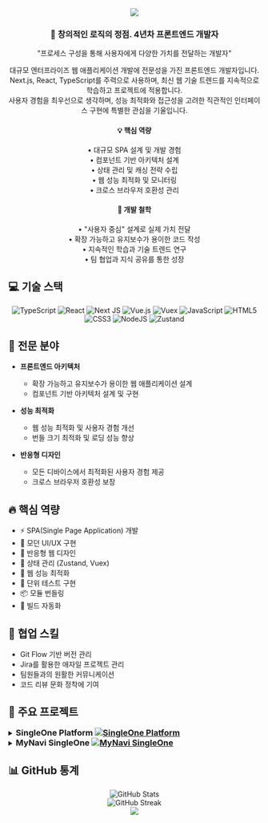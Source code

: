 <div align="center">
  <img src="https://capsule-render.vercel.app/api?type=waving&color=gradient&height=200&section=header&text=프론트엔드%20개발자&fontSize=70" />
</div>

<div align="center">
  <h3>🚀 창의적인 로직의 정점. 4년차 프론트엔드 개발자</h3>
</div>

<div align="center">
  <p>
    "프로세스 구성을 통해 사용자에게 다양한 가치를 전달하는 개발자"
  </p>
</div>

<div align="center">
  <p align="center">
    대규모 엔터프라이즈 웹 애플리케이션 개발에 전문성을 가진 프론트엔드 개발자입니다.<br/>
    Next.js, React, TypeScript를 주력으로 사용하며, 최신 웹 기술 트렌드를 지속적으로 학습하고 프로젝트에 적용합니다.<br/>
    사용자 경험을 최우선으로 생각하며, 성능 최적화와 접근성을 고려한 직관적인 인터페이스 구현에 특별한 관심을 기울입니다.
  </p>
</div>

<div align="center">
  <h4>💡 핵심 역량</h4>
  <p>
    • 대규모 SPA 설계 및 개발 경험<br/>
    • 컴포넌트 기반 아키텍처 설계<br/>
    • 상태 관리 및 캐싱 전략 수립<br/>
    • 웹 성능 최적화 및 모니터링<br/>
    • 크로스 브라우저 호환성 관리
  </p>
</div>

<div align="center">
  <h4>🎯 개발 철학</h4>
  <p>
    • "사용자 중심" 설계로 실제 가치 전달<br/>
    • 확장 가능하고 유지보수가 용이한 코드 작성<br/>
    • 지속적인 학습과 기술 트렌드 연구<br/>
    • 팀 협업과 지식 공유를 통한 성장
  </p>
</div>

## 💻 기술 스택

<div align="center">
  
![TypeScript](https://img.shields.io/badge/typescript-%23007ACC.svg?style=for-the-badge&logo=typescript&logoColor=white)
![React](https://img.shields.io/badge/react-%2320232a.svg?style=for-the-badge&logo=react&logoColor=%2361DAFB)
![Next JS](https://img.shields.io/badge/Next-black?style=for-the-badge&logo=next.js&logoColor=white)
![Vue.js](https://img.shields.io/badge/vuejs-%2335495e.svg?style=for-the-badge&logo=vuedotjs&logoColor=%234FC08D)
![Vuex](https://img.shields.io/badge/Vuex-35495E?style=for-the-badge&logo=vue.js&logoColor=4FC08D)
![JavaScript](https://img.shields.io/badge/javascript-%23323330.svg?style=for-the-badge&logo=javascript&logoColor=%23F7DF1E)
![HTML5](https://img.shields.io/badge/html5-%23E34F26.svg?style=for-the-badge&logo=html5&logoColor=white)
![CSS3](https://img.shields.io/badge/css3-%231572B6.svg?style=for-the-badge&logo=css3&logoColor=white)
![NodeJS](https://img.shields.io/badge/node.js-6DA55F?style=for-the-badge&logo=node.js&logoColor=white)
![Zustand](https://img.shields.io/badge/zustand-%2320232a.svg?style=for-the-badge&logo=react&logoColor=%2361DAFB)

</div>

## 🌟 전문 분야

- **프론트엔드 아키텍처**
  - 확장 가능하고 유지보수가 용이한 웹 애플리케이션 설계
  - 컴포넌트 기반 아키텍처 설계 및 구현

- **성능 최적화**
  - 웹 성능 최적화 및 사용자 경험 개선
  - 번들 크기 최적화 및 로딩 성능 향상

- **반응형 디자인**
  - 모든 디바이스에서 최적화된 사용자 경험 제공
  - 크로스 브라우저 호환성 보장

## 🔥 핵심 역량

- ⚡ SPA(Single Page Application) 개발
- 🎨 모던 UI/UX 구현
- 📱 반응형 웹 디자인
- 🔄 상태 관리 (Zustand, Vuex)
- 🚀 웹 성능 최적화
- 🧪 단위 테스트 구현
- 📦 모듈 번들링
- 🔧 빌드 자동화

## 🤝 협업 스킬

- Git Flow 기반 버전 관리
- Jira를 활용한 애자일 프로젝트 관리
- 팀원들과의 원활한 커뮤니케이션
- 코드 리뷰 문화 정착에 기여


## 🎯 주요 프로젝트

<details>
<summary>
  <h3 style="display: inline">
    SingleOne Platform
    <a href="https://www.singleone.jp" target="_blank">
      <img src="https://img.shields.io/badge/SingleOne-Platform-FF6B6B?style=for-the-badge" alt="SingleOne Platform"/>
    </a>
  </h3>
</summary>

#### 🛠 사용 기술 스택
![Next.js](https://img.shields.io/badge/Next.js%2014-black?style=flat-square&logo=next.js&logoColor=white)
![React 18](https://img.shields.io/badge/React%2018-61DAFB?style=flat-square&logo=react&logoColor=black)
![TypeScript](https://img.shields.io/badge/TypeScript-007ACC?style=flat-square&logo=typescript&logoColor=white)
![MUI](https://img.shields.io/badge/MUI%20v5-007FFF?style=flat-square&logo=mui&logoColor=white)
![Zustand](https://img.shields.io/badge/Zustand-black?style=flat-square&logo=react&logoColor=white)
![TanStack Query](https://img.shields.io/badge/TanStack%20Query-FF4154?style=flat-square&logo=reactquery&logoColor=white)

<div align="left">

#### 📌 주요 개발 내용
- **고도화된 프론트엔드 아키텍처**
  - Next.js 14 기반 엔터프라이즈급 웹 애플리케이션 구축
  - TypeScript를 활용한 강력한 타입 시스템 구현
  - Zustand와 TanStack Query를 활용한 효율적인 상태 관리

- **다양한 데이터 처리 기능**
  - Material React Table을 활용한 고성능 데이터 그리드 구현
  - Recharts를 활용한 다양한 데이터 시각화
  - Excel, PDF 파일 처리 및 변환 기능 (xlsx, react-pdf)
  - 드래그 앤 드롭 기능 구현 (react-beautiful-dnd, react-dnd)

- **고급 UI/UX 기능**
  - MUI v5 기반의 모던하고 일관된 디자인 시스템
  - 고급 캘린더 및 날짜 선택 기능 (@mui/x-date-pickers, react-datepicker)
  - 이미지 편집 및 크롭 기능 (fabric.js, react-cropper)
  - 반응형 캐러셀 구현 (react-slick)

#### 🔍 프로젝트 특징
- Node.js 20 이상 환경에서 최적화된 성능
- Jest와 React Testing Library를 활용한 테스트 자동화
- ESLint, Prettier를 통한 코드 품질 관리
- 지속적인 업데이트 및 버전 관리 (현재 Ver.1.5.5)

#### 🚀 성과
- 일본 최대 규모의 결혼 정보 회사 플랫폼으로 성장
- 월간 활성 사용자 수 지속적 증가
- 99.9% 시스템 가용성 달성

</div>
</details>

<details>
<summary>
  <h3 style="display: inline">
    MyNavi SingleOne
    <a href="https://mynavi.singleone.jp" target="_blank">
      <img src="https://img.shields.io/badge/MyNavi-SingleOne-4CAF50?style=for-the-badge" alt="MyNavi SingleOne"/>
    </a>
  </h3>
</summary>

#### 🛠 사용 기술
![Next.js 14](https://img.shields.io/badge/Next.js%2014-black?style=flat-square&logo=next.js&logoColor=white)
![TypeScript](https://img.shields.io/badge/TypeScript-007ACC?style=flat-square&logo=typescript&logoColor=white)
![Material-UI](https://img.shields.io/badge/MUI-0081CB?style=flat-square&logo=mui&logoColor=white)
![Zustand](https://img.shields.io/badge/Zustand-black?style=flat-square&logo=react&logoColor=white)

<div align="left">

#### 📌 주요 개발 내용
- **프론트엔드 아키텍처 설계 및 구현**
  - Next.js 14 기반의 모던 웹 애플리케이션 구축
  - TypeScript를 활용한 타입 안정성 확보
  - Material-UI v6로 일관된 디자인 시스템 구현

- **고도화된 상태 관리 시스템**
  - Zustand를 활용한 효율적인 상태 관리
  - 실시간 데이터 처리 로직 구현
  - API 연동 및 데이터 캐싱 최적화

- **사용자 경험 최적화**
  - 반응형 디자인으로 모든 디바이스 지원
  - Google Maps API 및 Leaflet 활용한 지도 기능 구현
  - date-fns, dayjs를 활용한 날짜 처리 시스템 개발

#### 🔍 프로젝트 특징
- 체계적인 프로젝트 구조 설계 (컴포넌트, API, 상태 관리 등)
- Docker 기반 개발/배포 환경 구축
- 지속적인 업데이트 및 버전 관리 (현재 Ver.1.2.0)

</div>
</details>

## 📊 GitHub 통계

<div align="center">
  <img src="https://github-readme-stats.vercel.app/api?username=MGsFlow&show_icons=true&theme=radical" alt="GitHub Stats" />
</div>

<div align="center">
  <img src="https://github-readme-streak-stats.herokuapp.com/?user=MGsFlow&theme=radical" alt="GitHub Streak" />
</div>


<div align="center">
  <img src="https://capsule-render.vercel.app/api?type=waving&color=gradient&height=100&section=footer" />
</div>

